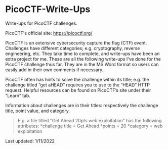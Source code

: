 # PicoCTF-Write-Ups
Write-ups for PicoCTF challenges.

PicoCTF's official site: https://picoctf.org/

PicoCTF is an extensive cybersecurity capture the flag (CTF) event.
Challenges have different categories; e.g. cryptography, reverse engineering, etc.
They take time to complete, and write-ups have been an extra project for me.
These are all the following write-ups I've done for the PicoCTF challenge thus far.
They are in the MS Word format so users can easily add in their own comments if necessary.

PicoCTF often has hints to solve the challenge within its title; e.g. the challenge titled “get aHEAD” requires you to use to the “HEAD” HTTP request.  Helpful resources can be found on PicoCTF’s site under their “Learn” tab.

Information about challenges are in their titles: respectively the challenge title, point value, and category.

>E.g. a file titled "Get Ahead 20pts web exploitation" has the following attributes:
	*challenge title = Get Ahead
	*points = 20
	*category = web exploitation

Last updated: 1/11/2022

